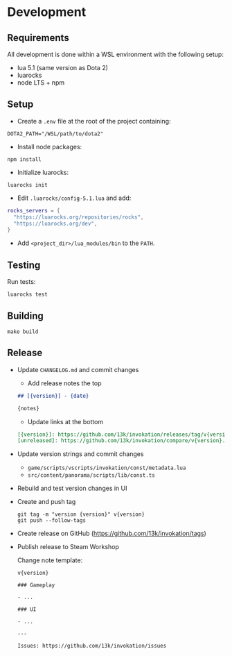 # Development

## Requirements

All development is done within a WSL environment with the following setup:

- lua 5.1 (same version as Dota 2)
- luarocks
- node LTS + npm

## Setup

- Create a `.env` file at the root of the project containing:

```shell
DOTA2_PATH="/WSL/path/to/dota2"
```

- Install node packages:

```shell
npm install
```

- Initialize luarocks:

```shell
luarocks init
```

- Edit `.luarocks/config-5.1.lua` and add:

```lua
rocks_servers = {
  "https://luarocks.org/repositories/rocks",
  "https://luarocks.org/dev",
}
```

- Add `<project_dir>/lua_modules/bin` to the `PATH`.

## Testing

Run tests:

```shell
luarocks test
```

## Building

```shell
make build
```

## Release

- Update `CHANGELOG.md` and commit changes

  - Add release notes the top

  ```markdown
  ## [{version}] - {date}

  {notes}
  ```

  - Update links at the bottom

  ```markdown
  [{version}]: https://github.com/13k/invokation/releases/tag/v{version}
  [unreleased]: https://github.com/13k/invokation/compare/v{version}...HEAD
  ```

- Update version strings and commit changes

  - `game/scripts/vscripts/invokation/const/metadata.lua`
  - `src/content/panorama/scripts/lib/const.ts`

- Rebuild and test version changes in UI

- Create and push tag

  ```shell
  git tag -m "version {version}" v{version}
  git push --follow-tags
  ```

- Create release on GitHub (https://github.com/13k/invokation/tags)

- Publish release to Steam Workshop

  Change note template:

  ```
  v{version}

  ### Gameplay

  - ...

  ### UI

  - ...

  ---

  Issues: https://github.com/13k/invokation/issues
  ```
